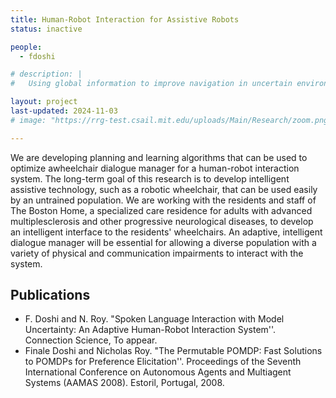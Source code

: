 ```yaml
---
title: Human-Robot Interaction for Assistive Robots
status: inactive

people:
  - fdoshi

# description: |
#   Using global information to improve navigation in uncertain environments.

layout: project
last-updated: 2024-11-03
# image: "https://rrg-test.csail.mit.edu/uploads/Main/Research/zoom.png"

---
```

We are developing planning and learning algorithms that can be used to optimize awheelchair dialogue manager for a human-robot interaction system. The long-term goal of this research is to develop intelligent assistive technology, such as a robotic wheelchair, that can be used easily by an untrained population. We are working with the residents and staff of The Boston Home, a specialized care residence for adults with advanced multiplesclerosis and other progressive neurological diseases, to develop an intelligent interface to the residents' wheelchairs. An adaptive, intelligent dialogue manager will be essential for allowing a diverse population with a variety of physical and communication impairments to interact with the system.

## Publications
- F. Doshi and N. Roy. "Spoken Language Interaction with Model Uncertainty: An Adaptive Human-Robot Interaction System''. Connection Science, To appear.
- Finale Doshi and Nicholas Roy. "The Permutable POMDP: Fast Solutions to POMDPs for Preference Elicitation''. Proceedings of the Seventh International Conference on Autonomous Agents and Multiagent Systems (AAMAS 2008). Estoril, Portugal, 2008.
